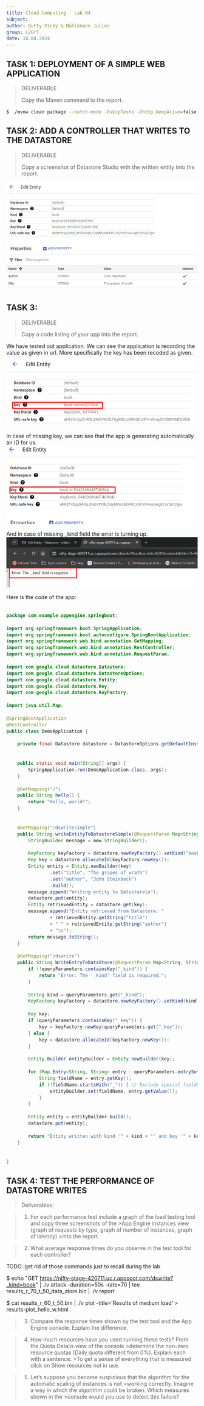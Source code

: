 ```yaml
---
title: Cloud Computing - Lab 04
subject: 
author: Butty Vicky & Mühlemann Julien
group: L2GrT
date: 18.04.2024
---
```


<div style="page-break-after: always; break-after: page;"></div>


## TASK 1: DEPLOYMENT OF A SIMPLE WEB APPLICATION

> DELIVERABLE
>
> Copy the Maven command to the report.

```bash
$ ./mvnw clean package --batch-mode -DskipTests -Dhttp.keepAlive=false -f=pom.xml --quiet
```



## TASK 2: ADD A CONTROLLER THAT WRITES TO THE DATASTORE



> DELIVERABLE
>
> Copy a screenshot of Datastore Studio with the written entity into the report.

![image](john_steinbeck.png)



## TASK 3: 

> DELIVERABLE
>
> Copy a code listing of your app into the report.


We have tested out application. We can see the application is recording the value as given in url. More specifically the key has been recoded as given.
![image](given_key.png)

In case of missing key, we can see that the app is generating automatically an ID for us.
![image](auto_gen_key.png)

And in case of missing _kind field the error is turning up.
![image](kind_missing.png)


Here is the code of the app:
```java

package com.example.appengine.springboot;

import org.springframework.boot.SpringApplication;
import org.springframework.boot.autoconfigure.SpringBootApplication;
import org.springframework.web.bind.annotation.GetMapping;
import org.springframework.web.bind.annotation.RestController;
import org.springframework.web.bind.annotation.RequestParam;

import com.google.cloud.datastore.Datastore;
import com.google.cloud.datastore.DatastoreOptions;
import com.google.cloud.datastore.Entity;
import com.google.cloud.datastore.Key;
import com.google.cloud.datastore.KeyFactory;

import java.util.Map;

@SpringBootApplication
@RestController
public class DemoApplication {

    private final Datastore datastore = DatastoreOptions.getDefaultInstance().getService();


    public static void main(String[] args) {
        SpringApplication.run(DemoApplication.class, args);
    }

    @GetMapping("/")
    public String hello() {
        return "Hello, world!";
    }


    @GetMapping("/dswritesimple")
    public String writeEntityToDatastoreSimple(@RequestParam Map<String, String> queryParameters) {
        StringBuilder message = new StringBuilder();

        KeyFactory keyFactory = datastore.newKeyFactory().setKind("book");
        Key key = datastore.allocateId(keyFactory.newKey());
        Entity entity = Entity.newBuilder(key)
                .set("title", "The grapes of wrath")
                .set("author", "John Steinbeck")
                .build();
        message.append("Writing entity to Datastore\n");
        datastore.put(entity);
        Entity retrievedEntity = datastore.get(key);
        message.append("Entity retrieved from Datastore: "
                + retrievedEntity.getString("title")
                + " " + retrievedEntity.getString("author")
                + "\n");
        return message.toString();
    }

    @GetMapping("/dswrite")
    public String WriteEntryToDataStore(@RequestParam Map<String, String> queryParameters) {
        if (!queryParameters.containsKey("_kind")) {
            return "Error: The '_kind' field is required.";
        }

        String kind = queryParameters.get("_kind");
        KeyFactory keyFactory = datastore.newKeyFactory().setKind(kind);

        Key key;
        if (queryParameters.containsKey("_key")) {
            key = keyFactory.newKey(queryParameters.get("_key"));
        } else {
            key = datastore.allocateId(keyFactory.newKey());
        }

        Entity.Builder entityBuilder = Entity.newBuilder(key);

        for (Map.Entry<String, String> entry : queryParameters.entrySet()) {
            String fieldName = entry.getKey();
            if (!fieldName.startsWith("_")) { // Exclude special fields like _kind, _key
                entityBuilder.set(fieldName, entry.getValue());
            }
        }

        Entity entity = entityBuilder.build();
        datastore.put(entity);

        return "Entity written with kind '" + kind + "' and key '" + key.getName() + "'.";
    }


}

```


## TASK 4: TEST THE PERFORMANCE OF DATASTORE WRITES

> Deliverables:

>1. For each performance test include a graph of the load testing tool and copy three screenshots of the >App Engine instances view (graph of requests by type, graph of number of instances, graph of latency) >into the report.




>2. What average response times do you observe in the test tool for each controller?


TODO :get rid of those commands just to recall during the lab

$ echo "GET https://nifty-stage-420711.uc.r.appspot.com/dswrite?_kind=book" | ./v attack -duration=50s -rate=70 | tee results_r_70_t_50_data_store.bin | ./v report

$ cat results_r_60_t_50.bin | ./v plot -title='Results of medium load' > results-plot_hello_w.html

>3. Compare the response times shown by the test tool and the App Engine console. Explain the difference.



>4. How much resources have you used running these tests? From the Quota Details view of the console >determine the non-zero resource quotas (Daily quota different from 0%). Explain each with a sentence. >To get a sense of everything that is measured click on Show resources not in use.





>5. Let’s suppose you become suspicious that the algorithm for the automatic scaling of instances is not >working correctly. Imagine a way in which the algorithm could be broken. Which measures shown in the >console would you use to detect this failure?





